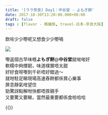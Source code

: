 ```yaml
---
title: '[ララ奈良] Day1：中谷堂 - よもぎ餅'
date: 2017-10-30T13:20:00.000+08:00
draft: false
tags : [flavor - 螞蟻族, travel-日本-奈良大阪]
---
```


飲咗少少嘢呢又想食少少嘢喎  

![](/images/nara1d.jpg)

嚟返個古早味嘅**よもぎ餅**@**中谷堂**就啱啱好  
軟糯中夠煙韌，味道樸實唔太甜  
好好食呀嚟到千祈唔好錯過～  
就咁駐足睇現場高速舂餅都係賞心樂事  
屏息靜氣咁望住  
勁驚訝點解咁快都唔揼親手  
又要驚又要睇，當然最重要都係食啦哈哈 
  
{{<nara>}}
